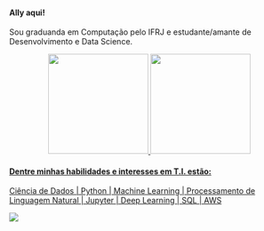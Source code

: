 #### Ally aqui!
Sou graduanda em Computação pelo IFRJ e estudante/amante de Desenvolvimento e Data Science.

<div align="center">
  <a href="https://github.com/24spell">
  <img height="180em" src="https://github-readme-stats.vercel.app/api?username=24spell&show_icons=true&theme=synthwave&include_all_commits=true&count_private=true"/>
  <img height="180em" src="https://github-readme-stats.vercel.app/api/top-langs/?username=24spell&layout=compact&langs_count=7&theme=synthwave"/>
</div>
 
#### Dentre minhas habilidades e interesses em T.I. estão:
  
  Ciência de Dados | Python | Machine Learning | Processamento de Linguagem Natural | Jupyter | Deep Learning | SQL | AWS
  
  
  
 <div> 
 <a href="https://www.linkedin.com/in/alexializaguiar/" target="_blank"><img src="https://img.shields.io/badge/-LinkedIn-%230077B5?style=for-the-badge&logo=linkedin&logoColor=white" target="_blank"></a>
 </div>
